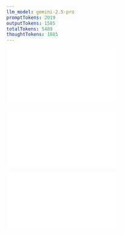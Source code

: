 ```yaml
---
llm_model: gemini-2.5-pro
promptTokens: 2019
outputTokens: 1585
totalTokens: 5489
thoughtTokens: 1885
---
```


![@](steps/_.3eb68380.md)

![@](steps/question.2d844300.md)

![@](steps/response.37b15488.md)